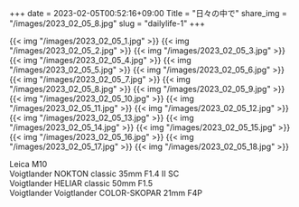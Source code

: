 +++
date  = 2023-02-05T00:52:16+09:00
Title = "日々の中で"
share_img = "/images/2023_02_05_8.jpg"
slug = "dailylife-1"
+++

{{< img "/images/2023_02_05_1.jpg" >}}
{{< img "/images/2023_02_05_2.jpg" >}}
{{< img "/images/2023_02_05_3.jpg" >}}
{{< img "/images/2023_02_05_4.jpg" >}}
{{< img "/images/2023_02_05_5.jpg" >}}
{{< img "/images/2023_02_05_6.jpg" >}}
{{< img "/images/2023_02_05_7.jpg" >}}
{{< img "/images/2023_02_05_8.jpg" >}}
{{< img "/images/2023_02_05_9.jpg" >}}
{{< img "/images/2023_02_05_10.jpg" >}}
{{< img "/images/2023_02_05_11.jpg" >}}
{{< img "/images/2023_02_05_12.jpg" >}}
{{< img "/images/2023_02_05_13.jpg" >}}
{{< img "/images/2023_02_05_14.jpg" >}}
{{< img "/images/2023_02_05_15.jpg" >}}
{{< img "/images/2023_02_05_16.jpg" >}}
{{< img "/images/2023_02_05_17.jpg" >}}
{{< img "/images/2023_02_05_18.jpg" >}}

Leica M10<br>
Voigtlander NOKTON classic 35mm F1.4 Ⅱ SC<br>
Voigtlander HELIAR classic 50mm F1.5<br>
Voigtlander Voigtlander COLOR-SKOPAR 21mm F4P
